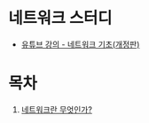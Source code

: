 # 네트워크 스터디
* [유튜브 강의 - 네트워크 기초(개정판)](https://www.youtube.com/playlist?list=PL0d8NnikouEWcF1jJueLdjRIC4HsUlULi)

# 목차

1. [네트워크란 무엇인가?](./week_1.md)